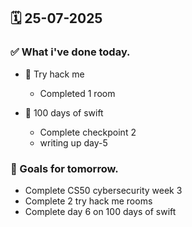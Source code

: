 ## 🗓️ 25-07-2025

### ✅ What i've done today.
- 👾 Try hack me
    - Completed 1 room

- 📱 100 days of swift
    - Complete checkpoint 2
    - writing up day-5


### 🎯 Goals for tomorrow.
- Complete CS50 cybersecurity week 3
- Complete 2 try hack me rooms
- Complete day 6 on 100 days of swift